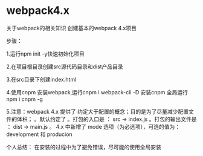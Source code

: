 # webpack4.x

关于webpack的相关知识
创建基本的webpack 4.x项目

步骤：

1.运行npm init -y快速初始化项目

2.在项目根目录创建src源代码目录和dist产品目录

3.在src目录下创建index.html

4.使用cnpm 安装webpack,运行cnpm i webpack-cli -D
    安装cnpm 全局运行 npm i cnpm -g
    
5.注意：webpack 4.x 提供了 约定大于配置的概念；目的是为了尽量减少配置文件的体积；
     。默认约定了
     。打包的入口是 ： src -> index.js
     。打包的输出文件是 ： dist -> main.js
     。 4.x 中新增了 mode 选项（为必选项），可选的值为： development 和  producion
    
    
    
    
个人总结：
在安装的过程中为了避免错误，尽可能的使用全局安装


